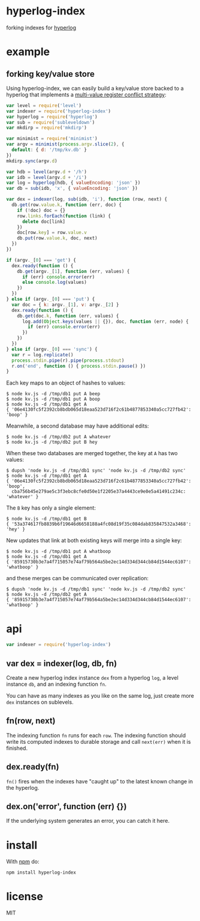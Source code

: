 # hyperlog-index

forking indexes for [hyperlog](https://npmjs.com/package/hyperlog)

# example

## forking key/value store

Using hyperlog-index, we can easily build a key/value store backed to a hyperlog
that implements a [multi-value register conflict strategy](https://en.wikipedia.org/wiki/Conflict-free_replicated_data_type#Others):

``` js
var level = require('level')
var indexer = require('hyperlog-index')
var hyperlog = require('hyperlog')
var sub = require('subleveldown')
var mkdirp = require('mkdirp')

var minimist = require('minimist')
var argv = minimist(process.argv.slice(2), {
  default: { d: '/tmp/kv.db' }
})
mkdirp.sync(argv.d)

var hdb = level(argv.d + '/h')
var idb = level(argv.d + '/i')
var log = hyperlog(hdb, { valueEncoding: 'json' })
var db = sub(idb, 'x', { valueEncoding: 'json' })

var dex = indexer(log, sub(idb, 'i'), function (row, next) {
  db.get(row.value.k, function (err, doc) {
    if (!doc) doc = {}
    row.links.forEach(function (link) {
      delete doc[link]
    })
    doc[row.key] = row.value.v
    db.put(row.value.k, doc, next)
  })
})

if (argv._[0] === 'get') {
  dex.ready(function () {
    db.get(argv._[1], function (err, values) {
      if (err) console.error(err)
      else console.log(values)
    })
  })
} else if (argv._[0] === 'put') {
  var doc = { k: argv._[1], v: argv._[2] }
  dex.ready(function () {
    db.get(doc.k, function (err, values) {
      log.add(Object.keys(values || {}), doc, function (err, node) {
        if (err) console.error(err)
      })
    })
  })
} else if (argv._[0] === 'sync') {
  var r = log.replicate()
  process.stdin.pipe(r).pipe(process.stdout)
  r.on('end', function () { process.stdin.pause() })
}
```

Each key maps to an object of hashes to values:

```
$ node kv.js -d /tmp/db1 put A beep
$ node kv.js -d /tmp/db1 put A boop
$ node kv.js -d /tmp/db1 get A
{ '06e4130fc5f2392cb8bdb065d18eaa523d716f2c61b4877853340a5cc727fb42': 'boop' }
```

Meanwhile, a second database may have additional edits:

```
$ node kv.js -d /tmp/db2 put A whatever
$ node kv.js -d /tmp/db2 put B hey
```

When these two databases are merged together, the key at `A` has two values:

```
$ dupsh 'node kv.js -d /tmp/db1 sync' 'node kv.js -d /tmp/db2 sync'
$ node kv.js -d /tmp/db1 get A
{ '06e4130fc5f2392cb8bdb065d18eaa523d716f2c61b4877853340a5cc727fb42': 'boop',
  cba756b45e279ae5c3f3ebc8cfe0d50e1f2205e37a4443ce9e0e5a41491c234c: 'whatever' }
```

The `B` key has only a single element:

```
$ node kv.js -d /tmp/db1 get B
{ '53a374617fb8839b6f19646d6658188a4fc08d19f35c084dab835847532a3468': 'hey' }
```

New updates that link at both existing keys will merge into a single key:

```
$ node kv.js -d /tmp/db1 put A whatboop
$ node kv.js -d /tmp/db1 get A
{ '85915730b3e7a4f715057e74af79b564a5be2ec14d334d344cb84d1544ec6107': 'whatboop' }
```

and these merges can be communicated over replication:

```
$ dupsh 'node kv.js -d /tmp/db1 sync' 'node kv.js -d /tmp/db2 sync'
$ node kv.js -d /tmp/db2 get A
{ '85915730b3e7a4f715057e74af79b564a5be2ec14d334d344cb84d1544ec6107': 'whatboop' }
```

# api

``` js
var indexer = require('hyperlog-index')
```

## var dex = indexer(log, db, fn)

Create a new hyperlog index instance `dex` from a hyperlog `log`, a level
instance `db`, and an indexing function `fn`.

You can have as many indexes as you like on the same log, just create more `dex`
instances on sublevels.

## fn(row, next)

The indexing function `fn` runs for each `row`. The indexing function should
write its computed indexes to durable storage and call `next(err)` when it is
finished.

## dex.ready(fn)

`fn()` fires when the indexes have "caught up" to the latest known change in the
hyperlog.

## dex.on('error', function (err) {})

If the underlying system generates an error, you can catch it here.

# install

With [npm](https://npmjs.org) do:

```
npm install hyperlog-index
```

# license

MIT

